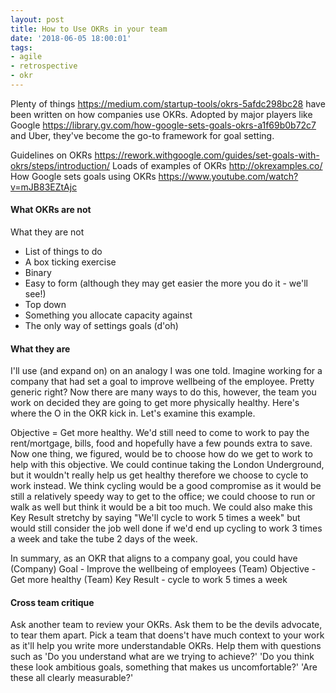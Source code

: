 ```yaml
---
layout: post
title: How to Use OKRs in your team
date: '2018-06-05 18:00:01'
tags:
- agile
- retrospective
- okr
---
```


Plenty of things https://medium.com/startup-tools/okrs-5afdc298bc28 have been written on how companies use OKRs. Adopted by major players like Google https://library.gv.com/how-google-sets-goals-okrs-a1f69b0b72c7 and Uber, they've become the go-to framework for goal setting.

Guidelines on OKRs https://rework.withgoogle.com/guides/set-goals-with-okrs/steps/introduction/
Loads of examples of OKRs http://okrexamples.co/
How Google sets goals using OKRs https://www.youtube.com/watch?v=mJB83EZtAjc

#### What OKRs are not ####

What they are not
- List of things to do
- A box ticking exercise
- Binary
- Easy to form (although they may get easier the more you do it - we'll see!)
- Top down
- Something you allocate capacity against
- The only way of settings goals (d'oh)

#### What they are ####

I'll use (and expand on) on an analogy I was one told. Imagine working for a company that had set a goal to improve wellbeing of the employee. Pretty generic right? Now there are many ways to do this, however, the team you work on decided they are going to get more physically healthy. Here's where the O in the OKR kick in. Let's examine this example.

Objective = Get more healthy. We'd still need to come to work to pay the rent/mortgage, bills, food and hopefully have a few pounds extra to save. Now one thing, we figured, would be to choose how do we get to work to help with this objective. We could continue taking the London Underground, but it wouldn't really help us get healthy therefore we choose to cycle to work instead. We think cycling would be a good compromise as it would be still a relatively speedy way to get to the office; we could choose to run or walk as well but think it would be a bit too much. We could also make this Key Result stretchy by saying "We'll cycle to work 5 times a week" but would still consider the job well done if we'd end up cycling to work 3 times a week and take the tube 2 days of the week.

In summary, as an OKR that aligns to a company goal, you could have
(Company) Goal - Improve the wellbeing of employees
(Team) Objective - Get more healthy
(Team) Key Result - cycle to work 5 times a week

#### Cross team critique ####

Ask another team to review your OKRs. Ask them to be the devils advocate, to tear them apart. Pick a team that doens't have much context to your work as it'll help you write more understandable OKRs. Help them with questions such as
'Do you understand what are we trying to achieve?'
'Do you think these look ambitious goals, something that makes us uncomfortable?'
'Are these all clearly measurable?'

